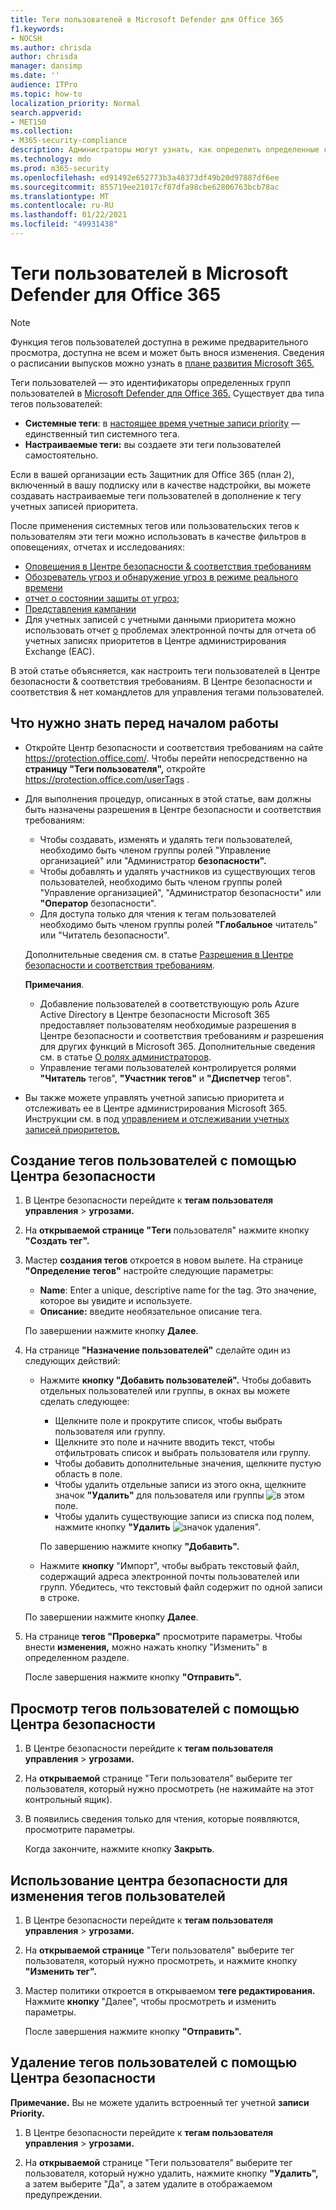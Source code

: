 ```yaml
---
title: Теги пользователей в Microsoft Defender для Office 365
f1.keywords:
- NOCSH
ms.author: chrisda
author: chrisda
manager: dansimp
ms.date: ''
audience: ITPro
ms.topic: how-to
localization_priority: Normal
search.appverid:
- MET150
ms.collection:
- M365-security-compliance
description: Администраторы могут узнать, как определить определенные группы пользователей с помощью тегов пользователей в Microsoft Defender для Office 365 (план 2). Фильтрация тегов доступна для оповещений, отчетов и расследований в Microsoft Defender для Office 365, чтобы быстро определить помеченных пользователей.
ms.technology: mdo
ms.prod: m365-security
ms.openlocfilehash: ed91492e652773b3a48373df49b20d97887df6ee
ms.sourcegitcommit: 855719ee21017cf87dfa98cbe62806763bcb78ac
ms.translationtype: MT
ms.contentlocale: ru-RU
ms.lasthandoff: 01/22/2021
ms.locfileid: "49931438"
---
```

# <a name="user-tags-in-microsoft-defender-for-office-365"></a>Теги пользователей в Microsoft Defender для Office 365

> [!NOTE]
> Функция тегов пользователей доступна в режиме предварительного просмотра, доступна не всем и может быть внося изменения. Сведения о расписании выпусков можно узнать в [плане развития Microsoft 365.](https://www.microsoft.com/microsoft-365/roadmap)

Теги пользователей — это идентификаторы определенных групп пользователей в [Microsoft Defender для Office 365.](office-365-atp.md) Существует два типа тегов пользователей:

- **Системные теги**: в [настоящее время учетные записи priority](https://docs.microsoft.com/microsoft-365/admin/setup/priority-accounts) — единственный тип системного тега.
- **Настраиваемые теги:** вы создаете эти теги пользователей самостоятельно.

Если в вашей организации есть Защитник для Office 365 (план 2), включенный в вашу подписку или в качестве надстройки, вы можете создавать настраиваемые теги пользователей в дополнение к тегу учетных записей приоритета.

После применения системных тегов или пользовательских тегов к пользователям эти теги можно использовать в качестве фильтров в оповещениях, отчетах и исследованиях:

- [Оповещения в Центре безопасности & соответствия требованиям](alerts.md)
- [Обозреватель угроз и обнаружение угроз в режиме реального времени](threat-explorer.md)
- [отчет о состоянии защиты от угроз](view-email-security-reports.md#threat-protection-status-report);
- [Представления кампании](campaigns.md)
- Для учетных записей с учетными данными приоритета можно использовать отчет [о](https://docs.microsoft.com/exchange/monitoring/mail-flow-reports/mfr-email-issues-for-priority-accounts-report) проблемах электронной почты для отчета об учетных записях приоритетов в Центре администрирования Exchange (EAC).

В этой статье объясняется, как настроить теги пользователей в Центре безопасности & соответствия требованиям. В Центре безопасности и соответствия & нет командлетов для управления тегами пользователей.

## <a name="what-do-you-need-to-know-before-you-begin"></a>Что нужно знать перед началом работы

- Откройте Центр безопасности и соответствия требованиям на сайте <https://protection.office.com/>. Чтобы перейти непосредственно на **страницу "Теги пользователя",** откройте <https://protection.office.com/userTags> .

- Для выполнения процедур, описанных в этой статье, вам должны быть назначены разрешения в Центре безопасности и соответствия требованиям:
  - Чтобы создавать, изменять и удалять теги пользователей, необходимо  быть членом группы ролей "Управление организацией" или "Администратор **безопасности".**
  - Чтобы добавлять и удалять участников из существующих тегов пользователей, необходимо быть членом группы ролей "Управление организацией", "Администратор безопасности" или **"Оператор** безопасности".
  - Для доступа только для чтения к тегам пользователей необходимо быть  членом группы ролей **"Глобальное** читатель" или "Читатель безопасности".

  Дополнительные сведения см. в статье [Разрешения в Центре безопасности и соответствия требованиям](permissions-in-the-security-and-compliance-center.md).

  **Примечания**.

  - Добавление пользователей в соответствующую роль Azure Active Directory в Центре безопасности Microsoft 365 предоставляет пользователям необходимые разрешения в Центре безопасности и соответствия требованиям _и_ разрешения для других функций в Microsoft 365. Дополнительные сведения см. в статье [О ролях администраторов](https://docs.microsoft.com/microsoft-365/admin/add-users/about-admin-roles).
  - Управление тегами пользователей контролируется ролями **"Читатель** тегов", **"Участник тегов"** и **"Диспетчер** тегов".

- Вы также можете управлять учетной записью приоритета и отслеживать ее в Центре администрирования Microsoft 365. Инструкции см. в под [управлением и отслеживании учетных записей приоритетов.](https://docs.microsoft.com/microsoft-365/admin/setup/priority-accounts)

## <a name="use-the-security-center-to-create-user-tags"></a>Создание тегов пользователей с помощью Центра безопасности

1. В Центре безопасности перейдите к **тегам пользователя управления** \> **угрозами.**

2. На **открываемой странице "Теги** пользователя" нажмите кнопку **"Создать тег".**

3. Мастер **создания тегов** откроется в новом вылете. На странице **"Определение тегов"** настройте следующие параметры:
   - **Name**: Enter a unique, descriptive name for the tag. Это значение, которое вы увидите и используете.
   - **Описание:** введите необязательное описание тега.

   По завершении нажмите кнопку **Далее**.

4. На странице **"Назначение пользователей"** сделайте один из следующих действий:

   - Нажмите **кнопку "Добавить пользователей".** Чтобы добавить отдельных пользователей или группы, в окнах вы можете сделать следующее:
     - Щелкните поле и прокрутите список, чтобы выбрать пользователя или группу.
     - Щелкните это поле и начните вводить текст, чтобы отфильтровать список и выбрать пользователя или группу.
     - Чтобы добавить дополнительные значения, щелкните пустую область в поле.
     - Чтобы удалить отдельные записи из этого окна, щелкните значок **"Удалить"** для пользователя или группы ![ в этом ](../../media/scc-remove-icon.png) поле.
     - Чтобы удалить существующие записи из списка под полем, нажмите кнопку **"Удалить** ![ значок удаления". ](../../media/scc-remove-icon.png)

     По завершению нажмите кнопку **"Добавить".**

   - Нажмите **кнопку** "Импорт", чтобы выбрать текстовый файл, содержащий адреса электронной почты пользователей или групп. Убедитесь, что текстовый файл содержит по одной записи в строке.

   По завершении нажмите кнопку **Далее**.

5. На странице **тегов "Проверка"** просмотрите параметры. Чтобы внести **изменения,** можно нажать кнопку "Изменить" в определенном разделе.

   После завершения нажмите кнопку **"Отправить".**

## <a name="use-the-security-center-to-view-user-tags"></a>Просмотр тегов пользователей с помощью Центра безопасности

1. В Центре безопасности перейдите к **тегам пользователя управления** \> **угрозами.**

2. На **открываемой** странице "Теги пользователя" выберите тег пользователя, который нужно просмотреть (не нажимайте на этот контрольный ящик).

3. В появились сведения только для чтения, которые появляются, просмотрите параметры.

   Когда закончите, нажмите кнопку **Закрыть**.

## <a name="use-the-security-center-to-modify-user-tags"></a>Использование центра безопасности для изменения тегов пользователей

1. В Центре безопасности перейдите к **тегам пользователя управления** \> **угрозами.**

2. На **открываемой странице** "Теги пользователя" выберите тег пользователя, который нужно просмотреть, и нажмите кнопку **"Изменить тег".**

3. Мастер политики откроется в открываемом **теге редактирования.** Нажмите **кнопку** "Далее", чтобы просмотреть и изменить параметры.

   После завершения нажмите кнопку **"Отправить".**

## <a name="use-the-security-center-to-remove-user-tags"></a>Удаление тегов пользователей с помощью Центра безопасности

**Примечание.** Вы не можете удалить встроенный тег учетной **записи Priority.**

1. В Центре безопасности перейдите к **тегам пользователя управления** \> **угрозами.**

2. На **открываемой** странице "Теги пользователя" выберите тег пользователя, который нужно удалить, нажмите кнопку **"Удалить",** а затем выберите "Да", а затем удалите в отображаемом предупреждении. 
